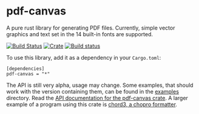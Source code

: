 # pdf-canvas
A pure rust library for generating PDF files.
Currently, simple vector graphics and text set in the 14 built-in
fonts are supported.

[![Build Status](https://travis-ci.org/kaj/rust-pdf.svg?branch=master)](https://travis-ci.org/kaj/rust-pdf)
[![Crate](https://meritbadge.herokuapp.com/pdf-canvas)](https://crates.io/crates/pdf-canvas)
[![Build status](https://ci.appveyor.com/api/projects/status/vwtbgqkdf0rki6rd/branch/master?svg=true)](https://ci.appveyor.com/project/kaj/rust-pdf/branch/master)

To use this library, add it as a dependency in your `Cargo.toml`:

    [dependencies]
    pdf-canvas = "*"

The API is still very alpha, usage may change.
Some examples, that should work with the version containing them, can
be found in the [examples](examples) directory.
Read the
[API documentation for the pdf-canvas crate](https://docs.rs/pdf-canvas).
A larger example of a program using this crate is
[chord3, a chopro formatter](https://github.com/kaj/chord3).
